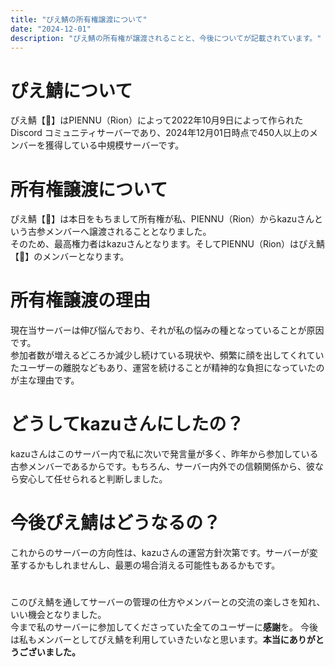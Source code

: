 ```yaml
---
title: "ぴえ鯖の所有権譲渡について"
date: "2024-12-01"
description: "ぴえ鯖の所有権が譲渡されることと、今後についてが記載されています。"
---
```


# ぴえ鯖について
ぴえ鯖【🍌】はPIENNU（Rion）によって2022年10月9日によって作られたDiscord コミュニティサーバーであり、2024年12月01日時点で450人以上のメンバーを獲得している中規模サーバーです。

# 所有権譲渡について
ぴえ鯖【🍌】は本日をもちまして所有権が私、PIENNU（Rion）からkazuさんという古参メンバーへ譲渡されることとなりました。  
そのため、最高権力者はkazuさんとなります。そしてPIENNU（Rion）はぴえ鯖【🍌】のメンバーとなります。

# 所有権譲渡の理由
現在当サーバーは伸び悩んでおり、それが私の悩みの種となっていることが原因です。  
参加者数が増えるどころか減少し続けている現状や、頻繁に顔を出してくれていたユーザーの離脱などもあり、運営を続けることが精神的な負担になっていたのが主な理由です。

# どうしてkazuさんにしたの？
kazuさんはこのサーバー内で私に次いで発言量が多く、昨年から参加している古参メンバーであるからです。もちろん、サーバー内外での信頼関係から、彼なら安心して任せられると判断しました。

# 今後ぴえ鯖はどうなるの？
これからのサーバーの方向性は、kazuさんの運営方針次第です。サーバーが変革するかもしれませんし、最悪の場合消える可能性もあるかもです。

# 
このぴえ鯖を通してサーバーの管理の仕方やメンバーとの交流の楽しさを知れ、いい機会となりました。  
今まで私のサーバーに参加してくださっていた全てのユーザーに**感謝**を。
今後は私もメンバーとしてぴえ鯖を利用していきたいなと思います。**本当にありがとうございました。**
